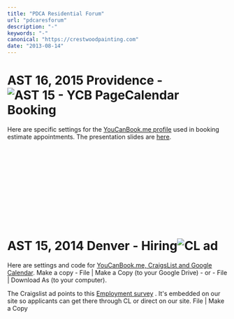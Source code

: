 ```yaml
---
title: "PDCA Residential Forum"
url: "pdcaresforum"
description: "-"
keywords: "-"
canonical: "https://crestwoodpainting.com"
date: "2013-08-14"
---
```


# AST 16, 2015 Providence - ![AST 15 - YCB Page](/images/AST-15-YCB-Page-300x300.jpg)Calendar Booking

Here are specific settings for the [YouCanBook.me profile](https://docs.google.com/document/d/1vPgDhi9MmUUhljKWMmKqKQiZoROLIqQUumfmm9QA4NE/edit?usp=sharing) used in booking estimate appointments. The presentation slides are [here](https://docs.google.com/presentation/d/1Z4H9xisnBuiWKVK42ZbPk--r0MsiulRZ-NtJRBbh3dg/edit?usp=sharing).

 

 

 

 

 

 

# AST 15, 2014 Denver - Hiring![CL ad](/images/CL-ad-300x300.jpg)

Here are settings and code for [YouCanBook.me, CraigsList and Google Calendar](https://docs.google.com/document/d/1uHgnj_NIybRqzPuJGKaLnObkKBGHrxV6frt8rjgYeP8/edit?usp=sharing). Make a copy - File | Make a Copy (to your Google Drive) - or - File | Download As (to your computer).

The Craigslist ad points to this [Employment survey](https://docs.google.com/forms/d/1Chk-a0DU2SqDHfpGrCNxm5olrvnYvclHVdIXQ5kxxp4/viewform?usp=send_form) . It's embedded on our site so applicants can get there through CL or direct on our site. File | Make a Copy
